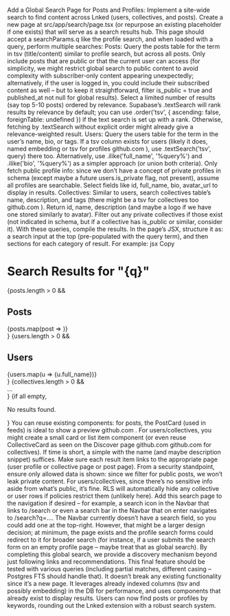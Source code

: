 Add a Global Search Page for Posts and Profiles: Implement a site-wide search to find content across Lnked (users, collectives, and posts). Create a new page at src/app/search/page.tsx (or repurpose an existing placeholder if one exists) that will serve as a search results hub. This page should accept a searchParams.q like the profile search, and when loaded with a query, perform multiple searches:
Posts: Query the posts table for the term in tsv (title/content) similar to profile search, but across all posts. Only include posts that are public or that the current user can access (for simplicity, we might restrict global search to public content to avoid complexity with subscriber-only content appearing unexpectedly; alternatively, if the user is logged in, you could include their subscribed content as well – but to keep it straightforward, filter is_public = true and published_at not null for global results). Select a limited number of results (say top 5-10 posts) ordered by relevance. Supabase’s .textSearch will rank results by relevance by default; you can use .order('tsv', { ascending: false, foreignTable: undefined }) if the text search is set up with a rank. Otherwise, fetching by .textSearch without explicit order might already give a relevance-weighted result.
Users: Query the users table for the term in the user’s name, bio, or tags. If a tsv column exists for users (likely it does, named embedding or tsv for profiles
github.com
), use .textSearch('tsv', query) there too. Alternatively, use .ilike('full_name', '%query%') and .ilike('bio', '%query%') as a simpler approach (or union both criteria). Only fetch public profile info: since we don’t have a concept of private profiles in schema (except maybe a future users.is_private flag, not present), assume all profiles are searchable. Select fields like id, full_name, bio, avatar_url to display in results.
Collectives: Similar to users, search collectives table’s name, description, and tags (there might be a tsv for collectives too
github.com
). Return id, name, description (and maybe a logo if we have one stored similarly to avatar). Filter out any private collectives if those exist (not indicated in schema, but if a collective has is_public or similar, consider it).
With these queries, compile the results. In the page’s JSX, structure it as: a search input at the top (pre-populated with the query term), and then sections for each category of result. For example:
jsx
Copy
<h1>Search Results for "{q}"</h1>
{posts.length > 0 && <div>
   <h2>Posts</h2>
   {posts.map(post => <PostCard post={post} key={post.id} />)}
</div>}
{users.length > 0 && <div>
   <h2>Users</h2>
   {users.map(u => <Link key={u.id} href={`/users/${u.id}`}>{u.full_name}</Link>)}
</div>}
{collectives.length > 0 && <div> ... </div>}
{if all empty, <p>No results found.</p>}
You can reuse existing components: for posts, the PostCard (used in feeds) is ideal to show a preview
github.com
. For users/collectives, you might create a small card or list item component (or even reuse CollectiveCard as seen on the Discover page
github.com
github.com
 for collectives). If time is short, a simple <Link> with the name (and maybe description snippet) suffices. Make sure each result item links to the appropriate page (user profile or collective page or post page).
From a security standpoint, ensure only allowed data is shown: since we filter for public posts, we won’t leak private content. For users/collectives, since there’s no sensitive info aside from what’s public, it’s fine. RLS will automatically hide any collective or user rows if policies restrict them (unlikely here).
Add this search page to the navigation if desired – for example, a search icon in the Navbar that links to /search or even a search bar in the Navbar that on enter navigates to /search?q=.... The Navbar currently doesn’t have a search field, so you could add one at the top-right. However, that might be a larger design decision; at minimum, the page exists and the profile search forms could redirect to it for broader search (for instance, if a user submits the search form on an empty profile page – maybe treat that as global search).
By completing this global search, we provide a discovery mechanism beyond just following links and recommendations. This final feature should be tested with various queries (including partial matches, different casing – Postgres FTS should handle that). It doesn’t break any existing functionality since it’s a new page. It leverages already indexed columns (tsv and possibly embedding) in the DB for performance, and uses components that already exist to display results. Users can now find posts or profiles by keywords, rounding out the Lnked extension with a robust search system.
